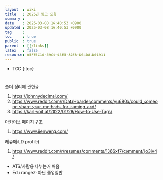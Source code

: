 ```yaml
---
layout  : wiki
title   : 2025년 링크 모음
summary : 
date    : 2025-03-08 16:40:53 +0900
updated : 2025-03-08 16:40:53 +0900
tag     : 
toc     : true
public  : true
parent  : [[/links]] 
latex   : false
resource: A5FE3C10-59C4-43E5-87EB-D64D81D01911
---
```

* TOC
{:toc}

# 

폴더 정리에 관한글
1. https://johnnydecimal.com/
2. https://www.reddit.com/r/DataHoarder/comments/yu680b/could_someone_share_your_methods_for_naming_and/
3. https://karl-voit.at/2022/01/29/How-to-Use-Tags/

아카이브 페이지 구조
1. https://www.jienweng.com/

레쥬메(LD profile)
1. https://www.reddit.com/r/resumes/comments/1366xf7/comment/jio3lv4/
- ATS/사람용 나누는거 배움 
- Edu range가 아닌 졸업일만
